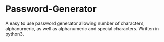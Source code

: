 # Password-Generator
A easy to use password generator allowing number of characters, alphanumeric, as well as alphanumeric and special characters.
Written in python3.
